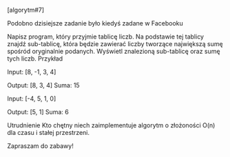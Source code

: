 [algorytm#7]

Podobno dzisiejsze zadanie było kiedyś zadane w Facebooku

Napisz program, który przyjmie tablicę liczb. Na podstawie tej tablicy znajdź sub-tablicę, która będzie zawierać liczby tworzące największą sumę spośród oryginalnie podanych.
Wyświetl znalezioną sub-tablicę oraz sumę tych liczb.
Przykład

Input:
[8, -1, 3, 4]


Output:
[8, 3, 4]
Suma: 15


Input:
[-4, 5, 1, 0]


Output:
[5, 1]
Suma: 6


Utrudnienie
Kto chętny niech zaimplementuje algorytm o złożoności O(n) dla czasu i stałej przestrzeni.

Zapraszam do zabawy!
